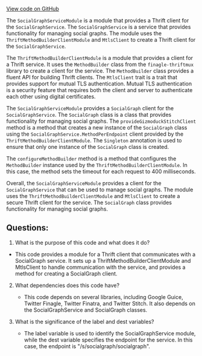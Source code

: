 [View code on GitHub](https://github.com/misbahsy/the-algorithm/product-mixer/component-library/src/main/scala/com/twitter/product_mixer/component_library/module/SocialGraphServiceModule.scala)

The `SocialGraphServiceModule` is a module that provides a Thrift client for the `SocialGraphService`. The `SocialGraphService` is a service that provides functionality for managing social graphs. The module uses the `ThriftMethodBuilderClientModule` and `MtlsClient` to create a Thrift client for the `SocialGraphService`. 

The `ThriftMethodBuilderClientModule` is a module that provides a client for a Thrift service. It uses the `MethodBuilder` class from the `finagle-thriftmux` library to create a client for the service. The `MethodBuilder` class provides a fluent API for building Thrift clients. The `MtlsClient` trait is a trait that provides support for mutual TLS authentication. Mutual TLS authentication is a security feature that requires both the client and server to authenticate each other using digital certificates.

The `SocialGraphServiceModule` provides a `SocialGraph` client for the `SocialGraphService`. The `SocialGraph` class is a class that provides functionality for managing social graphs. The `provideGizmoduckStitchClient` method is a method that creates a new instance of the `SocialGraph` class using the `SocialGraphService.MethodPerEndpoint` client provided by the `ThriftMethodBuilderClientModule`. The `Singleton` annotation is used to ensure that only one instance of the `SocialGraph` class is created.

The `configureMethodBuilder` method is a method that configures the `MethodBuilder` instance used by the `ThriftMethodBuilderClientModule`. In this case, the method sets the timeout for each request to 400 milliseconds.

Overall, the `SocialGraphServiceModule` provides a client for the `SocialGraphService` that can be used to manage social graphs. The module uses the `ThriftMethodBuilderClientModule` and `MtlsClient` to create a secure Thrift client for the service. The `SocialGraph` class provides functionality for managing social graphs.
## Questions: 
 1. What is the purpose of this code and what does it do?
   - This code provides a module for a Thrift client that communicates with a SocialGraph service. It sets up a ThriftMethodBuilderClientModule and MtlsClient to handle communication with the service, and provides a method for creating a SocialGraph client.

2. What dependencies does this code have?
   - This code depends on several libraries, including Google Guice, Twitter Finagle, Twitter Finatra, and Twitter Stitch. It also depends on the SocialGraphService and SocialGraph classes.

3. What is the significance of the label and dest variables?
   - The label variable is used to identify the SocialGraphService module, while the dest variable specifies the endpoint for the service. In this case, the endpoint is "/s/socialgraph/socialgraph".
